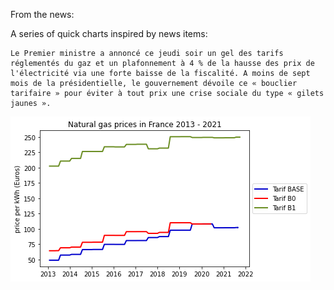 From the news: 

A series of quick charts inspired by news items: 

```
Le Premier ministre a annoncé ce jeudi soir un gel des tarifs réglementés du gaz et un plafonnement à 4 % de la hausse des prix de l'électricité via une forte baisse de la fiscalité. A moins de sept mois de la présidentielle, le gouvernement dévoile ce « bouclier tarifaire » pour éviter à tout prix une crise sociale du type « gilets jaunes ».
```

![](francegasprices.png)
